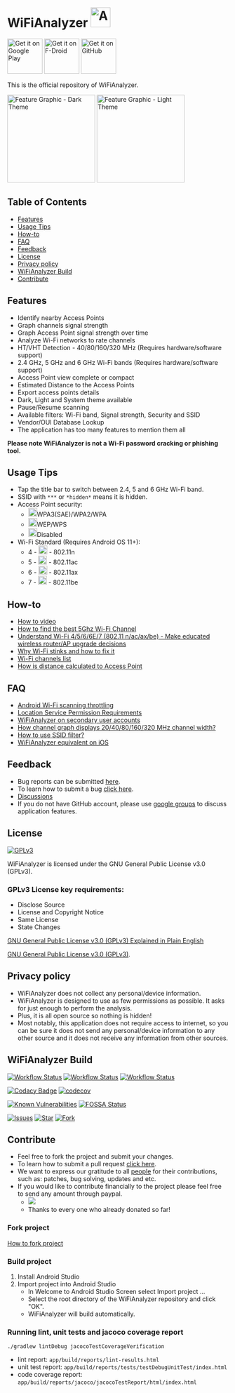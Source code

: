 <h1>WiFiAnalyzer <img src="images/icon.png" alt="Application Icon" width="45" height="45"></h1>

[<img src="https://play.google.com/intl/en_us/badges/images/generic/en_badge_web_generic.png" alt="Get it on Google Play" height="80">](https://play.google.com/store/apps/details?id=com.vrem.wifianalyzer)
[<img src="https://f-droid.org/badge/get-it-on.png" alt="Get it on F-Droid" height="80">](https://f-droid.org/repository/browse/?fdid=com.vrem.wifianalyzer)
[<img src="https://raw.githubusercontent.com/andOTP/andOTP/master/assets/badges/get-it-on-github.png" alt="Get it on GitHub" height="80">](https://github.com/VREMSoftwareDevelopment/WiFiAnalyzer/releases/latest)

This is the official repository of WiFiAnalyzer.

<img src="images/feature-graphic.png" alt="Feature Graphic - Dark Theme" height="200">
<img src="images/feature-graphic-light.png" alt="Feature Graphic - Light Theme" height="200">

## Table of Contents

- [Features](#features)
- [Usage Tips](#usage-tips)
- [How-to](#how-to)
- [FAQ](#faq)
- [Feedback](#feedback)
- [License](#license)
- [Privacy policy](#privacy-policy)
- [WiFiAnalyzer Build](#wifi-analyzer-build)
- [Contribute](#contribute)

## Features

* Identify nearby Access Points
* Graph channels signal strength
* Graph Access Point signal strength over time
* Analyze Wi-Fi networks to rate channels
* HT/VHT Detection - 40/80/160/320 MHz (Requires hardware/software support)
* 2.4 GHz, 5 GHz and 6 GHz Wi-Fi bands (Requires hardware/software support)
* Access Point view complete or compact
* Estimated Distance to the Access Points
* Export access points details
* Dark, Light and System theme available
* Pause/Resume scanning
* Available filters: Wi-Fi band, Signal strength, Security and SSID
* Vendor/OUI Database Lookup
* The application has too many features to mention them all

**Please note WiFiAnalyzer is not a Wi-Fi password cracking or phishing tool.**

## Usage Tips

* Tap the title bar to switch between 2.4, 5 and 6 GHz Wi-Fi band.
* SSID with `***` or `*hidden*` means it is hidden.
* Access Point security:
    * <img src="images/ic_lock_black_18dp.png" alt="WPA2/WPA" height="20">WPA3(SAE)/WPA2/WPA
    * <img src="images/ic_lock_outline_black_18dp.png" alt="WEP/WPS" height="20">WEP/WPS
    * <img src="images/ic_lock_open_black_18dp.png" alt="Disabled" height="20">Disabled
* Wi-Fi Standard (Requires Android OS 11+):
    * 4 - <img src="images/ic_wifi_4.png" alt="4" height="20"> - 802.11n
    * 5 - <img src="images/ic_wifi_5.png" alt="5" height="20"> - 802.11ac
    * 6 - <img src="images/ic_wifi_6.png" alt="6" height="20"> - 802.11ax
    * 7 - <img src="images/ic_wifi_7.png" alt="7" height="20"> - 802.11be

## How-to

* [How to video](https://youtu.be/JJVKja0VDR0)
* [How to find the best 5Ghz Wi-Fi Channel](https://www.maketecheasier.com/best-wifi-channel-for-5ghz-frequency/)
* [Understand Wi-Fi 4/5/6/6E/7 (802.11 n/ac/ax/be) - Make educated wireless router/AP upgrade decisions](https://www.duckware.com/tech/wifi-in-the-us.html)
* [Why Wi-Fi stinks and how to fix it](http://spectrum.ieee.org/telecom/wireless/why-wifi-stinksand-how-to-fix-it)
* [Wi-Fi channels list](https://en.wikipedia.org/wiki/List_of_WLAN_channels)
* [How is distance calculated to Access Point](https://en.wikipedia.org/wiki/Free-space_path_loss)

## FAQ

* [Android Wi-Fi scanning throttling](https://github.com/VREMSoftwareDevelopment/WiFiAnalyzer/wiki/Android-WiFi-scanning-throttling)
* [Location Service Permission Requirements](https://github.com/VREMSoftwareDevelopment/WiFiAnalyzer/wiki/Location-Service-Permission-Requirements)
* [WiFiAnalyzer on secondary user accounts](https://github.com/VREMSoftwareDevelopment/WiFiAnalyzer/wiki/WiFi-Analyzer-on-secondary-user-accounts)
* [How channel graph displays 20/40/80/160/320 MHz channel width?](https://github.com/VREMSoftwareDevelopment/WiFiAnalyzer/issues/64)
* [How to use SSID filter?](https://github.com/VREMSoftwareDevelopment/WiFiAnalyzer/issues/125)
* [WiFiAnalyzer equivalent on iOS](https://github.com/VREMSoftwareDevelopment/WiFiAnalyzer/issues/69)

## Feedback

* Bug reports can be submitted [here](https://github.com/VREMSoftwareDevelopment/WiFiAnalyzer/issues).
* To learn how to submit a bug [click here](https://github.com/VREMSoftwareDevelopment/WiFiAnalyzer/wiki/Feedback).
* [Discussions](https://github.com/VREMSoftwareDevelopment/WiFiAnalyzer/discussions)
* If you do not have GitHub account, please use [google groups](https://groups.google.com/forum/#!forum/wifi-analyzer-open-source) to discuss application features.

## License

[<img src="https://www.gnu.org/graphics/gplv3-127x51.png" alt="GPLv3" >](http://www.gnu.org/licenses/gpl-3.0.html)

WiFiAnalyzer is licensed under the GNU General Public License v3.0 (GPLv3).

### GPLv3 License key requirements:

* Disclose Source
* License and Copyright Notice
* Same License
* State Changes

[GNU General Public License v3.0 (GPLv3) Explained in Plain English](https://tldrlegal.com/license/gnu-general-public-license-v3-(gpl-3))

[GNU General Public License v3.0 (GPLv3)](http://www.gnu.org/licenses/gpl-3.0.html).

## Privacy policy

* WiFiAnalyzer does not collect any personal/device information.
* WiFiAnalyzer is designed to use as few permissions as possible. It asks for just enough to perform the analysis. 
* Plus, it is all open source so nothing is hidden! 
* Most notably, this application does not require access to internet, so you can be sure it does not send any personal/device information to any other source and it does not receive any information from other sources. 

## WiFiAnalyzer Build

[![Workflow Status](https://github.com/VREMSoftwareDevelopment/WiFiAnalyzer/workflows/Android%20CI/badge.svg)](https://github.com/VREMSoftwareDevelopment/WiFiAnalyzer/actions?query=workflow%3A%22Android+CI%22)
[![Workflow Status](https://github.com/VREMSoftwareDevelopment/WiFiAnalyzer/workflows/Android%20Instrumentation%20Tests/badge.svg)](https://github.com/VREMSoftwareDevelopment/WiFiAnalyzer/actions?query=workflow%3A%22Android+Instrumentation+Tests%22)
[![Workflow Status](https://github.com/VREMSoftwareDevelopment/WiFiAnalyzer/workflows/CodeQL%20Analyze/badge.svg)](https://github.com/VREMSoftwareDevelopment/WiFiAnalyzer/actions?query=workflow%3A%22CodeQL+Analyze%22)

[![Codacy Badge](https://app.codacy.com/project/badge/Grade/203eaa0583694bcca6554190513179ba)](https://app.codacy.com/gh/VREMSoftwareDevelopment/WiFiAnalyzer/dashboard?utm_source=gh&utm_medium=referral&utm_content=&utm_campaign=Badge_grade)
[![codecov](https://codecov.io/gh/VREMSoftwareDevelopment/WiFiAnalyzer/branch/main/graph/badge.svg)](https://codecov.io/gh/VREMSoftwareDevelopment/WiFiAnalyzer)

[![Known Vulnerabilities](https://snyk.io/test/github/vremsoftwaredevelopment/wifianalyzer/badge.svg)](https://snyk.io/test/github/vremsoftwaredevelopment/wifianalyzer)
[![FOSSA Status](https://app.fossa.io/api/projects/git%2Bgithub.com%2FVREMSoftwareDevelopment%2FWiFiAnalyzer.svg?type=shield)](https://app.fossa.io/projects/git%2Bgithub.com%2FVREMSoftwareDevelopment%2FWiFiAnalyzer?ref=badge_shield)

[![Issues](https://img.shields.io/github/issues/VREMSoftwareDevelopment/WiFiAnalyzer.svg)](https://github.com/VREMSoftwareDevelopment/WiFiAnalyzer/issues)
[![Star](https://img.shields.io/github/stars/VREMSoftwareDevelopment/WiFiAnalyzer.svg)](https://github.com/VREMSoftwareDevelopment/WiFiAnalyzer/stargazers)
[![Fork](https://img.shields.io/github/forks/VREMSoftwareDevelopment/WiFiAnalyzer.svg)](https://github.com/VREMSoftwareDevelopment/WiFiAnalyzer/network)

## Contribute

* Feel free to fork the project and submit your changes.
* To learn how to submit a pull request [click here](https://github.com/VREMSoftwareDevelopment/WiFiAnalyzer/wiki/Pull-Request).
* We want to express our gratitude to all [people](https://github.com/VREMSoftwareDevelopment/WiFiAnalyzer/graphs/contributors) for their contributions, such as: patches, bug solving, updates and etc.
* If you would like to contribute financially to the project please feel free to send any amount through paypal.
    * [![](https://www.paypalobjects.com/en_US/i/btn/btn_donateCC_LG.gif)](https://www.paypal.com/cgi-bin/webscr?cmd=_s-xclick&hosted_button_id=62PA6HJ3BZL3E)
    * Thanks to every one who already donated so far!

### Fork project

[How to fork project](https://help.github.com/articles/fork-a-repo)

### Build project

1. Install Android Studio
2. Import project into Android Studio
    * In Welcome to Android Studio Screen select Import project ...
    * Select the root directory of the WiFiAnalyzer repository and click "OK".
    * WiFiAnalyzer will build automatically.

### Running lint, unit tests and jacoco coverage report

```
./gradlew lintDebug jacocoTestCoverageVerification
```

- lint report: `app/build/reports/lint-results.html`
- unit test report: `app/build/reports/tests/testDebugUnitTest/index.html`
- code coverage report: `app/build/reports/jacoco/jacocoTestReport/html/index.html`
